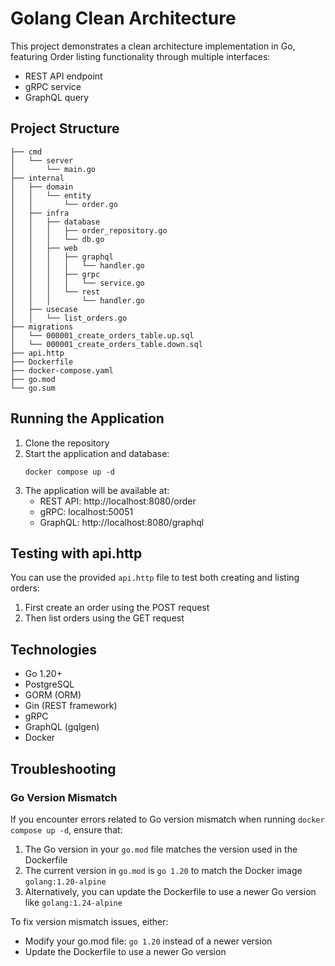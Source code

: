 # Golang Clean Architecture

This project demonstrates a clean architecture implementation in Go, featuring Order listing functionality through multiple interfaces:

- REST API endpoint
- gRPC service
- GraphQL query

## Project Structure

```
├── cmd
│   └── server
│       └── main.go
├── internal
│   ├── domain
│   │   └── entity
│   │       └── order.go
│   ├── infra
│   │   ├── database
│   │   │   ├── order_repository.go
│   │   │   └── db.go
│   │   ├── web
│   │   │   ├── graphql
│   │   │   │   └── handler.go
│   │   │   ├── grpc
│   │   │   │   └── service.go
│   │   │   └── rest
│   │   │       └── handler.go
│   ├── usecase
│   │   └── list_orders.go
├── migrations
│   └── 000001_create_orders_table.up.sql
│   └── 000001_create_orders_table.down.sql
├── api.http
├── Dockerfile
├── docker-compose.yaml
├── go.mod
└── go.sum
```

## Running the Application

1. Clone the repository
2. Start the application and database:
   ```
   docker compose up -d
   ```
3. The application will be available at:
   - REST API: http://localhost:8080/order
   - gRPC: localhost:50051
   - GraphQL: http://localhost:8080/graphql

## Testing with api.http

You can use the provided `api.http` file to test both creating and listing orders:

1. First create an order using the POST request
2. Then list orders using the GET request

## Technologies

- Go 1.20+
- PostgreSQL
- GORM (ORM)
- Gin (REST framework)
- gRPC
- GraphQL (gqlgen)
- Docker

## Troubleshooting

### Go Version Mismatch

If you encounter errors related to Go version mismatch when running `docker compose up -d`, ensure that:

1. The Go version in your `go.mod` file matches the version used in the Dockerfile
2. The current version in `go.mod` is `go 1.20` to match the Docker image `golang:1.20-alpine`
3. Alternatively, you can update the Dockerfile to use a newer Go version like `golang:1.24-alpine`

To fix version mismatch issues, either:

- Modify your go.mod file: `go 1.20` instead of a newer version
- Update the Dockerfile to use a newer Go version
